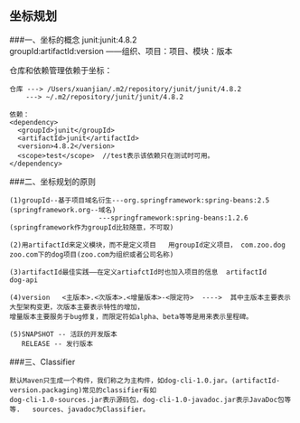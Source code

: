 ## 坐标规划

###一、坐标的概念
    junit:junit:4.8.2  
    groupId:artifactId:version ——组织、项目：项目、模块：版本
   
仓库和依赖管理依赖于坐标：

    仓库 ---> /Users/xuanjian/.m2/repository/junit/junit/4.8.2
        ---> ~/.m2/repository/junit/junit/4.8.2
        
    依赖：
    <dependency>
      <groupId>junit</groupId>
      <artifactId>junit</artifactId>
      <version>4.8.2</version>
      <scope>test</scope>  //test表示该依赖只在测试时可用。
    </dependency>
    
###二、坐标规划的原则

    (1)groupId--基于项目域名衍生---org.springframework:spring-beans:2.5  (springframework.org--域名)    
                          ---springframework:spring-beans:1.2.6  (springframework作为groupId比较随意，不可取)
    
    (2)用artifactId来定义模块，而不是定义项目   用groupId定义项目， com.zoo.dog  zoo.com下的dog项目(zoo.com为组织或者公司名称)
    
    (3)artifactId最佳实践——在定义artiafctId时也加入项目的信息  artifactId   dog-api
    
    (4)version   <主版本>.<次版本>.<增量版本>-<限定符>  ---->  其中主版本主要表示大型架构变更，次版本主要表示特性的增加，
    增量版本主要服务于bug修复，而限定符如alpha、beta等等是用来表示里程碑。

    (5)SNAPSHOT -- 活跃的开发版本
       RELEASE -- 发行版本
       
###三、Classifier

    默认Maven只生成一个构件，我们称之为主构件，如dog-cli-1.0.jar。(artifactId-version.packaging)常见的classifier有如
    dog-cli-1.0-sources.jar表示源码包，dog-cli-1.0-javadoc.jar表示JavaDoc包等等.   sources、javadoc为Classifier。
